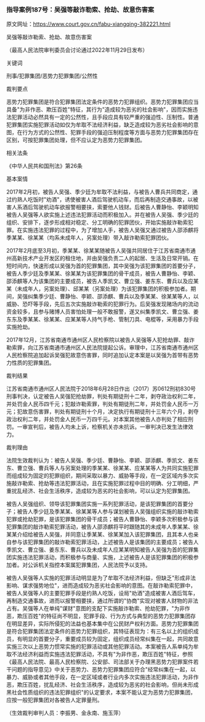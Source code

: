 ### 指导案例187号：吴强等敲诈勒索、抢劫、故意伤害案
原文网址：https://www.court.gov.cn/fabu-xiangqing-382221.html

吴强等敲诈勒索、抢劫、故意伤害案

（最高人民法院审判委员会讨论通过2022年11月29日发布）

关键词

刑事/犯罪集团/恶势力犯罪集团/公然性

裁判要点

恶势力犯罪集团是符合犯罪集团法定条件的恶势力犯罪组织。恶势力犯罪集团应当具备"为非作恶、欺压百姓"特征，其行为"造成较为恶劣的社会影响"，因而实施违法犯罪活动必然具有一定的公然性，且手段应具有较严重的强迫性、压制性。普通犯罪集团实施犯罪活动如仅为牟取不法经济利益，缺乏造成较为恶劣社会影响的意图，在行为方式的公然性、犯罪手段的强迫压制程度等方面与恶势力犯罪集团存在区别，可按犯罪集团处理，但不应认定为恶势力犯罪集团。

相关法条

《中华人民共和国刑法》第26条

基本案情

2017年2月初，被告人吴强、季少廷为牟取不法利益，与被告人曹兵共同商定，通过约熟人吃饭时"劝酒"，诱使被害人酒后驾驶机动车，而后再制造交通事故，以被害人系酒后驾驶机动车欲报警相要挟，索要他人钱财。后被告人曹静怡、李颖明知被告人吴强等人欲实施上述违法犯罪活动而积极加入。并在被告人吴强、季少廷的组织、安排下，逐步形成相对稳定、分工明确的犯罪团伙，开始实施敲诈勒索犯罪。在实施违法犯罪的过程中，为了增加人手，被告人吴强又通过被告人邵添麒将季某某、徐某某（均系未成年人，另案处理）带入敲诈勒索犯罪团伙。

2017年2月底至3月初，季某某、徐某某随被告人吴强共同居住于江苏省南通市通州高新技术产业开发区的租住地，并由吴强负责二人的起居、生活及日常开销。在短时间内，快速形成以吴强为首的犯罪集团，其中吴强为该犯罪集团的首要分子，被告人季少廷及季某某、徐某某为该犯罪集团的骨干成员，被告人曹静怡、李颖、邵添麒等人为该集团的主要成员，被告人季凯文、曹立强、姜东东、曹兵以及应某某（未成年人，另案处理）、邱某某（另案处理）为该犯罪集团的积极参加者。期间，吴强纠集季少廷、曹静怡、李颖、邵添麒、曹兵以及季某某、徐某某等人，以威胁、恐吓等手段，先后五次实施敲诈勒索的犯罪行为。后吴强发现赌场内的流动资金较多，且参与赌博人员害怕处理一般不敢报警，遂又纠集季凯文、曹立强、姜东东及季某某、徐某某、应某某等人持气手枪、管制刀具、电棍等，采用暴力手段实施抢劫。

2017年12月，江苏省南通市通州区人民检察院以被告人吴强等人犯抢劫罪、敲诈勒索罪，向江苏省南通市通州区人民法院提起公诉。审理中，江苏省南通市通州区人民检察院追加起诉吴强犯故意伤害罪，同时追加认定本案是以吴强为首带有恶势力性质的犯罪集团。

裁判结果

江苏省南通市通州区人民法院于2018年6月28日作出（2017）苏0612刑初830号刑事判决，认定被告人吴强犯抢劫罪，判处有期徒刑十二年，剥夺政治权利二年，并处罚金人民币四千元；犯敲诈勒索罪，判处有期徒刑二年，并处罚金人民币一万元；犯故意伤害罪，判处有期徒刑十个月，决定执行有期徒刑十三年六个月，剥夺政治权利二年，并处罚金人民币一万四千元。对本案其他被告人亦判处了相应刑罚。一审宣判后，被告人均未上诉，检察机关亦未抗诉。一审判决已发生法律效力。

裁判理由

法院生效裁判认为：被告人吴强、季少廷、曹静怡、李颖、邵添麒、季凯文、姜东东、曹立强、曹兵等人与另案处理的季某某、徐某某、应某某等人为共同实施犯罪而组成较为固定的犯罪组织，期间采取以暴力、威胁等手段，在一定区域内多次实施敲诈勒索、抢劫等违法犯罪活动，且在实施犯罪过程中目的明确、分工明细，严重扰乱经济、社会生活秩序，造成较为恶劣的社会影响，可以认定为犯罪集团。

被告人吴强组织、领导该犯罪集团实施一系列犯罪活动，是该犯罪集团的首要分子；被告人季少廷及季某某、徐某某等人参与谋划被告人吴强组织实施的敲诈勒索犯罪或抢劫犯罪，是该犯罪集团的骨干成员；被告人曹静怡、李颖多次积极参与该犯罪集团的敲诈勒索犯罪活动，被告人邵添麒将平时跟随其的未成年人季某某、徐某某介绍给被告人吴强，并同意让季某某、徐某某加入该犯罪集团，且其本人也亲自参与该犯罪集团的敲诈勒索犯罪活动，上述被告人是该集团的主要成员；被告人季凯文、曹立强、姜东东、曹兵以及未成年人应某某明知被告人吴强为首的犯罪集团实施违法犯罪活动，而积极参与商量、实施，上述被告人是该犯罪集团的积极参加者。对公诉机关指控本案属犯罪集团，人民法院予以支持。

被告人吴强等人实施的犯罪活动明显是为了牟取不法经济利益，但缺乏"形成非法影响、谋求强势地位"，进而造成较为恶劣社会影响的意图。在敲诈勒索犯罪中，被告人吴强等人的主要犯罪手段是约熟人吃饭，设局"劝酒"造成被害人酒后驾车，再制造交通事故，进而以报警相要挟，通过所谓的"协商"实现对被害人财物的非法占有。吴强等人在单纯"谋财"意图的支配下实施敲诈勒索、抢劫犯罪，"为非作恶，欺压百姓"的特征尚不明显，犯罪手段、行为方式与典型的恶势力犯罪集团存在明显差异，实际所侵犯的法益也基本集中在公民财产权利方面。恶势力犯罪集团是符合犯罪集团法定条件的恶势力犯罪组织，其特征表现为：有三名以上的组织成员，有明显的首要分子，重要成员较为固定，组织成员经常纠集在一起，共同故意实施三次以上恶势力惯常实施的犯罪活动或其他犯罪活动。本案被告人系单纯为牟取不法经济利益而实施违法犯罪活动，不具有"为非作恶，欺压百姓"特征，参照《最高人民法院、最高人民检察院、公安部、司法部关于办理黑恶势力犯罪案件若干问题的指导意见》中关于恶势力、恶势力犯罪集团应符合"经常纠集在一起，以暴力、威胁或者其他手段，在一定区域或者行业内多次实施违法犯罪活动，为非作恶，欺压百姓，扰乱经济、社会生活秩序，造成较为恶劣的社会影响，但尚未形成黑社会性质组织的违法犯罪组织"的认定要求，本案不能认定为恶势力犯罪集团，应按一般犯罪集团对各被告人定罪量刑。

（生效裁判审判人员：李振男、金永南、施玉萍）
